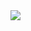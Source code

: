 
<img src="https://latex.codecogs.com/svg.latex?Gain = \frac{G_L^2}{H_L+\lambda} + \frac{G_R^2}{H_R+\lambda} - \frac{(G_L+G_R)^2}{H_L+H_R+\lambda} - \gamma" align="left">
